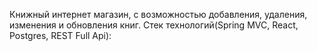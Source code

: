 Книжный интернет магазин, c возможностью добавления, удаления, изменения и обновления книг. Стек технологий(Spring MVC, React, Postgres, REST Full Api):
